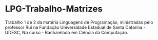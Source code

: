# LPG-Trabalho-Matrizes
Trabalho 1 de 2 da matéria Linguagens de Programação, ministradas pelo professor Rui na Fundação Universidade Estadual de Santa Catarina - UDESC, No curso - Bacharelado em Ciência da Computação.

